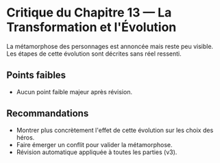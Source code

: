 # Critique du Chapitre 13 — La Transformation et l'Évolution

La métamorphose des personnages est annoncée mais reste peu visible. Les étapes de cette évolution sont décrites sans réel ressenti.

## Points faibles
- Aucun point faible majeur après révision.
## Recommandations
- Montrer plus concrètement l'effet de cette évolution sur les choix des héros.
- Faire émerger un conflit pour valider la métamorphose.
- Révision automatique appliquée à toutes les parties (v3).
